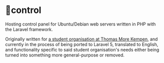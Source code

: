 # 🐧control

Hosting control panel for Ubuntu/Debian web servers written in PHP with the Laravel framework.

Originally written for [a student organisation at Thomas More Kempen](https://sinners.be/), and currently in the process of being ported to Laravel 5, translated to English, and functionality specific to said student organisation's needs either being turned into something more general-purpose or removed.

